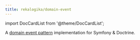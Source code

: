 ```yaml
---
title: rekalogika/domain-event
---
```


import DocCardList from '@theme/DocCardList';

A [domain event pattern](https://learn.microsoft.com/en-us/dotnet/architecture/microservices/microservice-ddd-cqrs-patterns/domain-events-design-implementation)
implementation for Symfony & Doctrine.

<DocCardList />